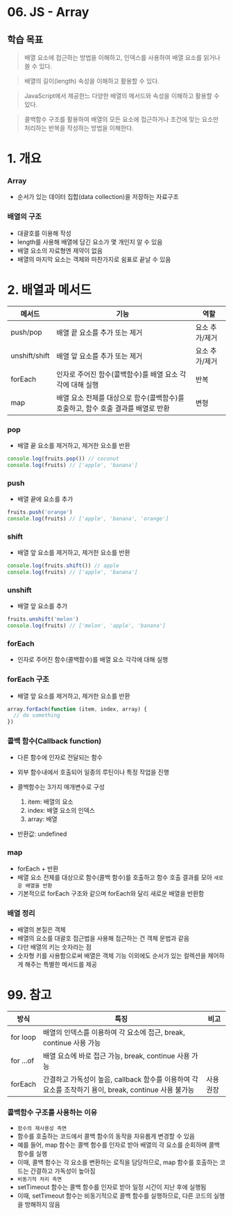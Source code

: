 # 06. JS - Array

## 학습 목표

> 배열 요소에 접근하는 방법을 이해하고, 인덱스를 사용하여 배열 요소를 읽거나 쓸 수 있다.

> 배열의 길이(length) 속성을 이해하고 활용할 수 있다.

> JavaScript에서 제공한느 다양한 배열의 메서드와 속성을 이해하고 활용할 수 있다.

> 콜백함수 구조를 활용하여 배열의 모든 요소에 접근하거나 조건에 맞는 요소만 처리하는 반복을 작성하는 방법을 이해한다.

# 1. 개요

### Array
- 순서가 있는 데이터 집합(data collection)을 저장하는 자료구조

### 배열의 구조
- 대괄호를 이용해 작성
- length를 사용해 배열에 담긴 요소가 몇 개인지 알 수 있음
- 배열 요소의 자료형엔 제약이 없음
- 배열의 마지막 요소는 객체와 마찬가지로 쉼표로 끝날 수 있음

# 2. 배열과 메서드

|메서드|기능|역할|
|--|--|--|
|push/pop|배열 끝 요소를 추가 또는 제거|요소 추가/제거|
|unshift/shift|배열 앞 요소를 추가 또는 제거|요소 추가/제거|
|forEach|인자로 주어진 함수(콜백함수)를 배열 요소 각각에 대해 실행|반복|
|map|배열 요소 전체를 대상으로 함수(콜백함수)를 호출하고, 함수 호출 결과를 배열로 반환|변형|

### pop
- 배열 끝 요소를 제거하고, 제거한 요소를 반환

``` JavaScript
console.log(fruits.pop()) // coconut
console.log(fruits) // ['apple', 'banana']
```

### push
- 배열 끝에 요소를 추가

``` JavaScript
fruits.push('orange')
console.log(fruits) // ['apple', 'banana', 'orange']
```

### shift
- 배열 앞 요소를 제거하고, 제거한 요소를 반환

``` JavaScript
console.log(fruits.shift()) // apple
console.log(fruits) // ['apple', 'banana']
```

### unshift
- 배열 앞 요소를 추가

``` JavaScript
fruits.unshift('melon') 
console.log(fruits) // ['melon', 'apple', 'banana']
```

### forEach
- 인자로 주어진 함수(콜백함수)를 배열 요소 각각에 대해 실행

### forEach 구조
- 배열 앞 요소를 제거하고, 제거한 요소를 반환

``` JavaScript
array.forEach(function (item, index, array) {
  // do something
})
```

### 콜백 함수(Callback function)
- 다른 함수에 인자로 전달되는 함수
- 외부 함수내에서 호출되어 일종의 루틴이나 특정 작업을 진행

- 콜백함수는 3가지 매개변수로 구성
  1. item: 배열의 요소
  2. index: 배열 요소의 인덱스
  3. array: 배열

- 반환값: undefined

### map
- forEach + 반환
- 배열 요소 전체를 대상으로 함수(콜백 함수)를 호출하고 함수 호출 결과를 모아 `새로운 배열을 반환`
- 기본적으로 forEach 구조와 같으며 forEach와 달리 새로운 배열을 반환함

### 배열 정리
- 배열의 본질은 객체
- 배열의 요소를 대괄호 접근법을 사용해 접근하는 건 객체 문법과 같음
- 다만 배열의 키는 숫자라는 점
- 숫자형 키를 사용함으로써 배열은 객체 기능 이외에도 순서가 있는 컬렉션을 제어하게 해주는 특별한 메서드를 제공

# 99. 참고

|방식|특징|비고|
|--|--|--|
|for loop|배열의 인덱스를 이용하여 각 요소에 접근, break, continue 사용 가능||
|for ...of|배열 요쇼에 바로 접근 가능, break, continue 사용 가능||
|forEach|간결하고 가독성이 높음, callback 함수를 이용하여 각 요소를 조작하기 용이, break, continue 사용 불가능|사용 권장|

### 콜백함수 구조를 사용하는 이유
- `함수의 재사용성 측면`
- 함수를 호출하는 코드에서 콜백 함수의 동작을 자유롭게 변경할 수 있음
- 예를 들어, map 함수는 콜백 함수를 인자로 받아 배열의 각 요소를 순회하며 콜백 함수를 실행
- 이때, 콜백 함수는 각 요소를 변환하는 로직을 담당하므로, map 함수를 호출하는 코드는 간결하고 가독성이 높아짐
- `비동기적 처리 측면`
- setTimeout 함수는 콜백 함수를 인자로 받아 일정 시간이 지난 후에 실행됨
- 이때, setTimeout 함수는 비동기적으로 콜백 함수를 실행하므로, 다른 코드의 실행을 방해하지 않음
